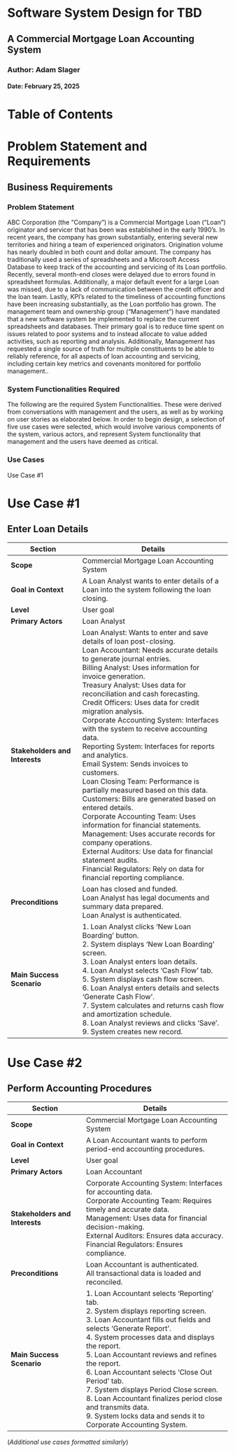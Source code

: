 # Software System Design for TBD

## A Commercial Mortgage Loan Accounting System

### Author: Adam Slager

#### Date: February 25, 2025

# Table of Contents

# Problem Statement and Requirements

## Business Requirements

### Problem Statement

ABC Corporation (the “Company”) is a Commercial Mortgage Loan (“Loan”) originator and servicer that has been was established in the early 1990’s.  In recent years, the company has grown substantially, entering several new territories and hiring a team of experienced originators.  Origination volume has nearly doubled in both count and dollar amount.  The company has traditionally used a series of spreadsheets and a Microsoft Access Database to keep track of the accounting and servicing of its Loan portfolio.  Recently, several month-end closes were delayed due to errors found in spreadsheet formulas.  Additionally, a major default event for a large Loan was missed, due to a lack of communication between the credit officer and the loan team.  Lastly, KPI’s related to the timeliness of accounting functions have been increasing substantially, as the Loan portfolio has grown. The management team and ownership group (“Management”) have mandated that a new software system be implemented to replace the current spreadsheets and databases.  Their primary goal is to reduce time spent on issues related to poor systems and to instead allocate to value added activities, such as reporting and analysis.  Additionally, Management has requested a single source of truth for multiple constituents to be able to reliably reference, for all aspects of loan accounting and servicing, including certain key metrics and covenants monitored for portfolio management..

### System Functionalities Required

The following are the required System Functionalities.  These were derived from conversations with management and the users, as well as by working on user stories as elaborated below.  In order to begin design, a selection of five use cases were selected, which would involve various components of the system, various actors, and represent System functionality that management and the users have deemed as critical.  

### Use Cases

Use Case #1

# Use Case #1

## Enter Loan Details

| Section                 | Details |
|-------------------------|---------|
| **Scope**               | Commercial Mortgage Loan Accounting System |
| **Goal in Context**     | A Loan Analyst wants to enter details of a Loan into the system following the loan closing. |
| **Level**               | User goal |
| **Primary Actors**      | Loan Analyst |
| **Stakeholders and Interests** | Loan Analyst: Wants to enter and save details of loan post-closing. <br> Loan Accountant: Needs accurate details to generate journal entries. <br> Billing Analyst: Uses information for invoice generation. <br> Treasury Analyst: Uses data for reconciliation and cash forecasting. <br> Credit Officers: Uses data for credit migration analysis. <br> Corporate Accounting System: Interfaces with the system to receive accounting data. <br> Reporting System: Interfaces for reports and analytics. <br> Email System: Sends invoices to customers. <br> Loan Closing Team: Performance is partially measured based on this data. <br> Customers: Bills are generated based on entered details. <br> Corporate Accounting Team: Uses information for financial statements. <br> Management: Uses accurate records for company operations. <br> External Auditors: Use data for financial statement audits. <br> Financial Regulators: Rely on data for financial reporting compliance. |
| **Preconditions**       | Loan has closed and funded. <br> Loan Analyst has legal documents and summary data prepared. <br> Loan Analyst is authenticated. |
| **Main Success Scenario** | 1. Loan Analyst clicks ‘New Loan Boarding’ button. <br> 2. System displays ‘New Loan Boarding’ screen. <br> 3. Loan Analyst enters loan details. <br> 4. Loan Analyst selects ‘Cash Flow’ tab. <br> 5. System displays cash flow screen. <br> 6. Loan Analyst enters details and selects ‘Generate Cash Flow’. <br> 7. System calculates and returns cash flow and amortization schedule. <br> 8. Loan Analyst reviews and clicks ‘Save’. <br> 9. System creates new record. |

# Use Case #2

## Perform Accounting Procedures

| Section                 | Details |
|-------------------------|---------|
| **Scope**               | Commercial Mortgage Loan Accounting System |
| **Goal in Context**     | A Loan Accountant wants to perform period-end accounting procedures. |
| **Level**               | User goal |
| **Primary Actors**      | Loan Accountant |
| **Stakeholders and Interests** | Corporate Accounting System: Interfaces for accounting data. <br> Corporate Accounting Team: Requires timely and accurate data. <br> Management: Uses data for financial decision-making. <br> External Auditors: Ensures data accuracy. <br> Financial Regulators: Ensures compliance. |
| **Preconditions**       | Loan Accountant is authenticated. <br> All transactional data is loaded and reconciled. |
| **Main Success Scenario** | 1. Loan Accountant selects ‘Reporting’ tab. <br> 2. System displays reporting screen. <br> 3. Loan Accountant fills out fields and selects ‘Generate Report’. <br> 4. System processes data and displays the report. <br> 5. Loan Accountant reviews and refines the report. <br> 6. Loan Accountant selects ‘Close Out Period’ tab. <br> 7. System displays Period Close screen. <br> 8. Loan Accountant finalizes period close and transmits data. <br> 9. System locks data and sends it to Corporate Accounting System. |

(*Additional use cases formatted similarly*)

